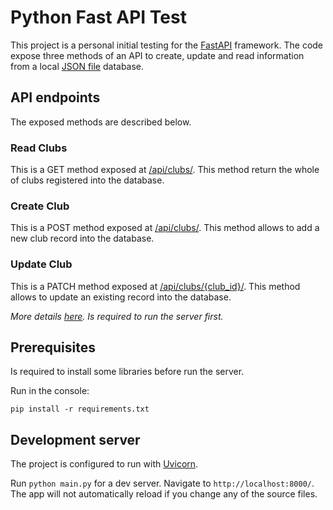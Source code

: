 # Python Fast API Test

This project is a personal initial testing for the [FastAPI](https://fastapi.tiangolo.com/) framework. The code expose
three methods of an API to create, update and read information from a local [JSON file](database/data.json) database.

## API endpoints

The exposed methods are described below.

### Read Clubs

This is a GET method exposed at [/api/clubs/](http://localhost:8080/api/clubs/). This method return the whole of clubs
registered into the database.

### Create Club

This is a POST method exposed at [/api/clubs/](http://localhost:8080/api/clubs/). This method allows to add a new club
record into the database.

### Update Club

This is a PATCH method exposed at [/api/clubs/{club_id}/](http://localhost:8080/api/clubs/). This method allows to
update an existing record into the database.

*More details [here](http://localhost:8000/docs). Is required to run the server first.*

## Prerequisites

Is required to install some libraries before run the server.

Run in the console:

```shell
pip install -r requirements.txt 
```

## Development server

The project is configured to run with [Uvicorn](https://www.uvicorn.org/).

Run `python main.py` for a dev server. Navigate to `http://localhost:8000/`. The app will not automatically reload if
you change any of the source files.
